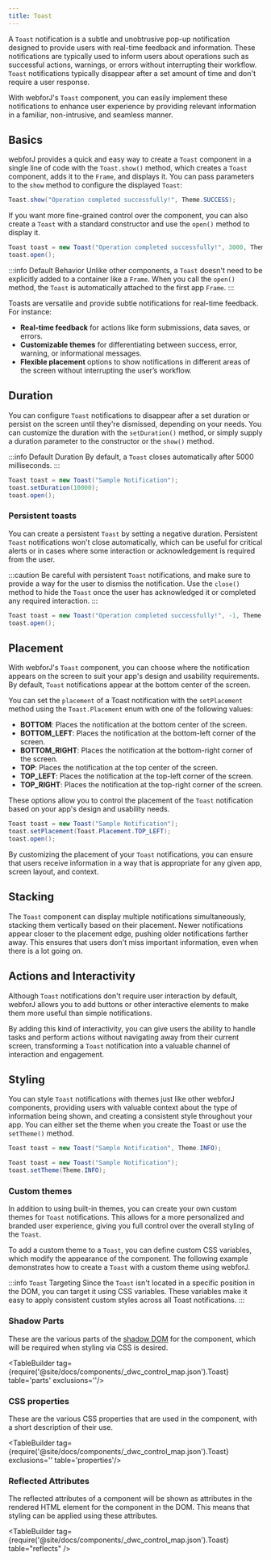 ```yaml
---
title: Toast
---
```


<DocChip chip="shadow" />

<DocChip chip="name" label="dwc-toast" />

<JavadocLink type="toast" location="com/webforj/component/toast/Toast" top='true'/>

A `Toast` notification is a subtle and unobtrusive pop-up notification designed to provide users with real-time feedback and information. These notifications are typically used to inform users about operations such as successful actions, warnings, or errors without interrupting their workflow. `Toast` notifications typically disappear after a set amount of time and don't require a user response.

With webforJ's `Toast` component, you can easily implement these notifications to enhance user experience by providing relevant information in a familiar, non-intrusive, and seamless manner. 

## Basics

webforJ provides a quick and easy way to create a `Toast` component in a single line of code with the `Toast.show()` method, which creates a `Toast` component, adds it to the `Frame`, and displays it. You can pass parameters to the `show` method to configure the displayed `Toast`:

```java
Toast.show("Operation completed successfully!", Theme.SUCCESS);
```


If you want more fine-grained control over the component, you can also create a `Toast` with a standard constructor and use the `open()` method to display it.

```java
Toast toast = new Toast("Operation completed successfully!", 3000, Theme.SUCCESS, Placement.TOP);
toast.open();
```

<ComponentDemo 
path='/webforj/toast?'
javaE='https://raw.githubusercontent.com/webforj/webforj-docs-samples/refs/heads/main/src/main/java/com/webforj/samples/views/toast/ToastView.java'
height='200px'
/>

:::info Default Behavior
Unlike other components, a `Toast` doesn't need to be explicitly added to a container like a `Frame`. When you call the `open()` method, the `Toast` is automatically attached to the first app `Frame`.
:::

Toasts are versatile and provide subtle notifications for real-time feedback. For instance:

- **Real-time feedback** for actions like form submissions, data saves, or errors.
- **Customizable themes** for differentiating between success, error, warning, or informational messages.
- **Flexible placement** options to show notifications in different areas of the screen without interrupting the user’s workflow.

## Duration

You can configure `Toast` notifications to disappear after a set duration or persist on the screen until they're dismissed, depending on your needs. You can customize the duration with the `setDuration()` method, or simply supply a duration parameter to the constructor or the `show()` method.

:::info Default Duration
By default, a `Toast` closes automatically after 5000 milliseconds.
:::

```java
Toast toast = new Toast("Sample Notification");
toast.setDuration(10000);
toast.open();
```

### Persistent toasts

You can create a persistent `Toast` by setting a negative duration. Persistent `Toast` notifications won't close automatically, which can be useful for critical alerts or in cases where some interaction or acknowledgement is required from the user.

:::caution
Be careful with persistent `Toast` notifications, and make sure to provide a way for the user to dismiss the notification. Use the `close()` method to hide the `Toast` once the user has acknowledged it or completed any required interaction.
:::

```java
Toast toast = new Toast("Operation completed successfully!", -1, Theme.SUCCESS, Placement.TOP);
toast.open();
```

## Placement

With webforJ's `Toast` component, you can choose where the notification appears on the screen to suit your app's design and usability requirements. By default, `Toast` notifications appear at the bottom center of the screen. 

You can set the `placement` of a Toast notification with the `setPlacement` method using the `Toast.Placement` enum with one of the following values:

- **BOTTOM**: Places the notification at the bottom center of the screen.
- **BOTTOM_LEFT**: Places the notification at the bottom-left corner of the screen.
- **BOTTOM_RIGHT**: Places the notification at the bottom-right corner of the screen.
- **TOP**: Places the notification at the top center of the screen.
- **TOP_LEFT**: Places the notification at the top-left corner of the screen.
- **TOP_RIGHT**: Places the notification at the top-right corner of the screen.

These options allow you to control the placement of the `Toast` notification based on your app's design and usability needs.

```java
Toast toast = new Toast("Sample Notification");
toast.setPlacement(Toast.Placement.TOP_LEFT);
toast.open();
```

<ComponentDemo 
path='/webforj/toastplacement?'
javaE='https://raw.githubusercontent.com/webforj/webforj-docs-samples/refs/heads/main/src/main/java/com/webforj/samples/views/toast/ToastPlacementView.java'
height='320px'
/>

By customizing the placement of your `Toast` notifications, you can ensure that users receive information in a way that is appropriate for any given app, screen layout, and context.

## Stacking

The `Toast` component can display multiple notifications simultaneously, stacking them vertically based on their placement. Newer notifications appear closer to the placement edge, pushing older notifications farther away. This ensures that users don't miss important information, even when there is a lot going on.

## Actions and Interactivity

Although `Toast` notifications don't require user interaction by default, webforJ allows you to add buttons or other interactive elements to make them more useful than simple notifications. 

<ComponentDemo 
path='/webforj/toastcookies?'
javaE='https://raw.githubusercontent.com/webforj/webforj-docs-samples/refs/heads/main/src/main/java/com/webforj/samples/views/toast/ToastCookiesView.java'
cssURL='https://raw.githubusercontent.com/webforj/ControlSamples/main/src/main/resources/css/toast/toastCookies.css'
height='350px'
/>

By adding this kind of interactivity, you can give users the ability to handle tasks and perform actions without navigating away from their current screen, transforming a `Toast` notification into a valuable channel of interaction and engagement. 

## Styling

You can style `Toast` notifications with themes just like other webforJ components, providing users with valuable context about the type of information being shown, and creating a consistent style throughout your app. You can either set the theme when you create the Toast or use the `setTheme()` method.

```java
Toast toast = new Toast("Sample Notification", Theme.INFO);
```

```java
Toast toast = new Toast("Sample Notification");
toast.setTheme(Theme.INFO);
```

### Custom themes

In addition to using built-in themes, you can create your own custom themes for `Toast` notifications. This allows for a more personalized and branded user experience, giving you full control over the overall styling of the `Toast`.

To add a custom theme to a `Toast`, you can define custom CSS variables, which modify the appearance of the component. The following example demonstrates how to create a `Toast` with a custom theme using webforJ.

:::info `Toast` Targeting
Since the `Toast` isn't located in a specific position in the DOM, you can target it using CSS variables. These variables make it easy to apply consistent custom styles across all Toast notifications.
:::

<ComponentDemo 
path='/webforj/toasttheme?'  
javaE='https://raw.githubusercontent.com/webforj/webforj-docs-samples/refs/heads/main/src/main/java/com/webforj/samples/views/toast/ToastThemeView.java'
cssURL='https://raw.githubusercontent.com/webforj/ControlSamples/main/src/main/resources/css/toast/toastTheme.css'
height='200px'
/>

### Shadow Parts

These are the various parts of the [shadow DOM](../glossary#shadow-dom) for the component, which will be required when styling via CSS is desired.

<TableBuilder tag={require('@site/docs/components/_dwc_control_map.json').Toast} table='parts' exclusions=''/>

### CSS properties

These are the various CSS properties that are used in the component, with a short description of their use.

<TableBuilder tag={require('@site/docs/components/_dwc_control_map.json').Toast} exclusions='' table='properties'/>

### Reflected Attributes

The reflected attributes of a component will be shown as attributes in the rendered HTML element for the component in the DOM. This means that styling can be applied using these attributes.

<TableBuilder tag={require('@site/docs/components/_dwc_control_map.json').Toast} table="reflects" />